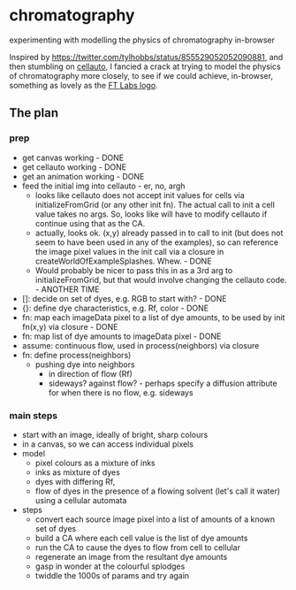 # chromatography
experimenting with modelling the physics of chromatography in-browser

Inspired by https://twitter.com/tylhobbs/status/855529052052090881, and then stumbling on [cellauto](http://sanojian.github.io/cellauto/), I fancied a crack at trying to model the physics of chromatography more closely, to see if we could achieve, in-browser, something as lovely as the [FT Labs logo](http://labs.ft.com).

## The plan

### prep

* get canvas working - DONE
* get cellauto working - DONE
* get an animation working - DONE
* feed the initial img into cellauto - er, no, argh
   * looks like cellauto does not accept init values for cells via initializeFromGrid (or any other init fn). The actual call to init a cell value takes no args. So, looks like will have to modify cellauto if continue using that as the CA.
   * actually, looks ok. (x,y) already passed in to call to init (but does not seem to have been used in any of the examples), so can reference the image pixel values in the init call via a closure in createWorldOfExampleSplashes. Whew. - DONE
   * Would probably be nicer to pass this in as a 3rd arg to initializeFromGrid, but that would involve changing the cellauto code.  - ANOTHER TIME
* []: decide on set of dyes, e.g. RGB to start with? - DONE
* {}: define dye characteristics, e.g. Rf, color - DONE
* fn: map each imageData pixel to a list of dye amounts, to be used by init fn(x,y) via closure - DONE
* fn: map list of dye amounts to imageData pixel - DONE
* assume: continuous flow, used in process(neighbors) via closure
* fn: define process(neighbors)
   * pushing dye into neighbors
      * in direction of flow (Rf)
      * sideways? against flow? - perhaps specify a diffusion attribute for when there is no flow, e.g. sideways

### main steps

* start with an image, ideally of bright, sharp colours
* in a canvas, so we can access individual pixels
* model
   * pixel colours as a mixture of inks
   * inks as mixture of dyes
   * dyes with differing Rf,
   * flow of dyes in the presence of a flowing solvent (let's call it water) using a cellular automata
* steps
   * convert each source image pixel into a list of amounts of a known set of dyes
   * build a CA where each cell value is the list of dye amounts   
   * run the CA to cause the dyes to flow from cell to cellular
   * regenerate an image from the resultant dye amounts
   * gasp in wonder at the colourful splodges
   * twiddle the 1000s of params and try again
